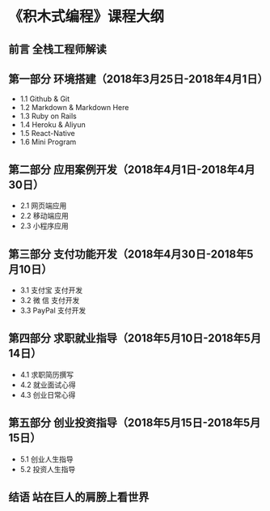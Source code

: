 # 《积木式编程》课程大纲

## 前言 全栈工程师解读

## 第一部分 环境搭建（2018年3月25日-2018年4月1日）

- 1.1 Github & Git
- 1.2 Markdown & Markdown Here
- 1.3 Ruby on Rails
- 1.4 Heroku & Aliyun
- 1.5 React-Native
- 1.6 Mini Program

## 第二部分 应用案例开发（2018年4月1日-2018年4月30日）
- 2.1 网页端应用
- 2.2 移动端应用
- 2.3 小程序应用

## 第三部分 支付功能开发（2018年4月30日-2018年5月10日）
- 3.1 支付宝 支付开发
- 3.2 微   信  支付开发
- 3.3 PayPal 支付开发

## 第四部分 求职就业指导（2018年5月10日-2018年5月14日）
- 4.1 求职简历撰写
- 4.2 就业面试心得
- 4.3 创业日常心得

## 第五部分 创业投资指导（2018年5月15日-2018年5月15日）
- 5.1 创业人生指导
- 5.2 投资人生指导

## 结语 站在巨人的肩膀上看世界
